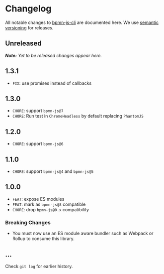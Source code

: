 # Changelog

All notable changes to [bpmn-js-cli](https://github.com/bpmn-io/bpmn-js-cli) are documented here. We use [semantic versioning](http://semver.org/) for releases.

## Unreleased

___Note:__ Yet to be released changes appear here._

## 1.3.1

* `FIX`: use promises instead of callbacks

## 1.3.0

* `CHORE`: support `bpmn-js@7`
* `CHORE`: Run test in `ChromeHeadless` by default replacing `PhantomJS`

## 1.2.0

* `CHORE`: support `bpmn-js@6`

## 1.1.0

* `CHORE`: support `bpmn-js@4` and `bpmn-js@5`

## 1.0.0

* `FEAT`: expose ES modules
* `FEAT`: mark as `bpmn-js@3` compatible
* `CHORE`: drop `bpmn-js@0.x` compatibility

### Breaking Changes

* You must now use an ES module aware bundler such as Webpack or Rollup to consume this library.

## ...

Check `git log` for earlier history.
